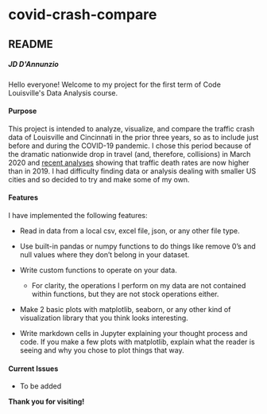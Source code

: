 # covid-crash-compare

## README

##### JD D'Annunzio

Hello everyone! Welcome to my project for the first term of Code Louisville's Data Analysis course.

#### Purpose

This project is intended to analyze, visualize, and compare the traffic crash data of Louisville and Cincinnati in the prior three years, so as to include just before and during the COVID-19 pandemic. I chose this period because of the dramatic nationwide drop in travel (and, therefore, collisions) in March 2020 and [recent analyses](https://www.nsc.org/newsroom/nsc-analysis-traffic-is-back-to-prepandemic-levels) showing that traffic death rates are now higher than in 2019. I had difficulty finding data or analysis dealing with smaller US cities and so decided to try and make some of my own.

#### Features

I have implemented the following features:

- Read in data from a local csv, excel file, json, or any other file type.

- Use built-in pandas or numpy functions to do things like remove 0’s and null values where they don’t belong in your dataset.

- Write custom functions to operate on your data.

    - For clarity, the operations I perform on my data are not contained within functions, but they are not stock operations either.

- Make 2 basic plots with matplotlib, seaborn, or any other kind of visualization library that you think looks interesting.

- Write markdown cells in Jupyter explaining your thought process and code. If you make a few plots with matplotlib, explain what the reader is seeing and why you chose to plot things that way.

#### Current Issues

- To be added

**Thank you for visiting!**